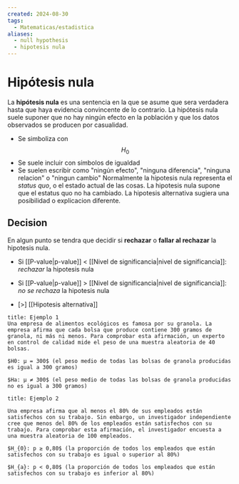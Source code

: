 ```yaml
---
created: 2024-08-30
tags:
  - Matematicas/estadistica
aliases:
  - null hypothesis
  - hipotesis nula
---
```

# Hipótesis nula
La **hipótesis nula** es una sentencia en la que se asume que sera verdadera hasta que haya evidencia convincente de lo contrario. La hipótesis nula suele suponer que no hay ningún efecto en la población y que los datos observados se producen por casualidad.

- Se simboliza con $$H_{0}$$
- Se suele incluir con símbolos de igualdad
- Se suelen escribir como "ningún efecto", "ninguna diferencia", "ninguna relacion" o "ningun cambio"
Normalmente la hipotesis nula representa el *status quo*, o el estado actual de las cosas. La hipotesis nula supone que el estatus quo no ha cambiado. La hipotesis alternativa sugiera una posibilidad o explicacion diferente.
## Decision
En algun punto se tendra que decidir si **rechazar** o **fallar al rechazar** la hipotesis nula.

- Si [[P-value|p-value]] < [[Nivel de significancia|nivel de significancia]]: *rechazar* la hipotesis nula
- Si [[P-value|p-value]] > [[Nivel de significancia|nivel de significancia]]: *no se rechaza* la hipotesis nula

- [>] [[Hipotesis alternativa]]

```ad-example
title: Ejemplo 1
Una empresa de alimentos ecológicos es famosa por su granola. La empresa afirma que cada bolsa que produce contiene 300 gramos de granola, ni más ni menos. Para comprobar esta afirmación, un experto en control de calidad mide el peso de una muestra aleatoria de 40 bolsas.

$H0: μ = 300$ (el peso medio de todas las bolsas de granola producidas es igual a 300 gramos)

$Ha: μ ≠ 300$ (el peso medio de todas las bolsas de granola producidas no es igual a 300 gramos)

```

```ad-example
title: Ejemplo 2

Una empresa afirma que al menos el 80% de sus empleados están satisfechos con su trabajo. Sin embargo, un investigador independiente cree que menos del 80% de los empleados están satisfechos con su trabajo. Para comprobar esta afirmación, el investigador encuesta a una muestra aleatoria de 100 empleados.

$H_{0}: p ≥ 0,80$ (la proporción de todos los empleados que están satisfechos con su trabajo es igual o superior al 80%)

$H_{a}: p < 0,80$ (la proporción de todos los empleados que están satisfechos con su trabajo es inferior al 80%)

```

